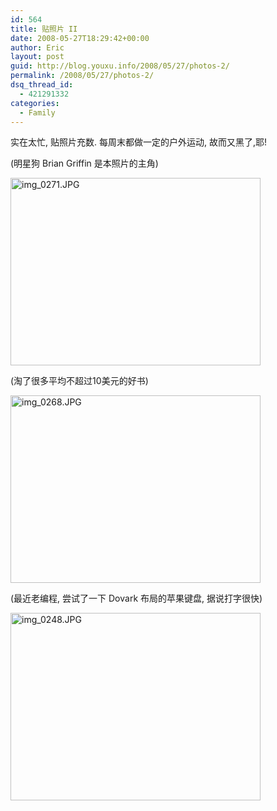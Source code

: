 ```yaml
---
id: 564
title: 贴照片 II
date: 2008-05-27T18:29:42+00:00
author: Eric
layout: post
guid: http://blog.youxu.info/2008/05/27/photos-2/
permalink: /2008/05/27/photos-2/
dsq_thread_id:
  - 421291332
categories:
  - Family
---
```

实在太忙, 贴照片充数. 每周末都做一定的户外运动, 故而又黑了,耶!

(明星狗 Brian Griffin 是本照片的主角)

[<img src="http://blog.youxu.info/wp-content/uploads/2008/05/img_0271.JPG" alt="img_0271.JPG" height="300" width="400" />](http://blog.youxu.info/wp-content/uploads/2008/05/img_0271.JPG "img_0271.JPG")

(淘了很多平均不超过10美元的好书)

[<img src="http://blog.youxu.info/wp-content/uploads/2008/05/img_0268.JPG" alt="img_0268.JPG" height="300" width="400" />](http://blog.youxu.info/wp-content/uploads/2008/05/img_0268.JPG "img_0268.JPG")

(最近老编程, 尝试了一下 Dovark 布局的苹果键盘, 据说打字很快)

[<img src="http://blog.youxu.info/wp-content/uploads/2008/05/img_0248.JPG" alt="img_0248.JPG" height="300" width="400" />](http://blog.youxu.info/wp-content/uploads/2008/05/img_0248.JPG "img_0248.JPG")